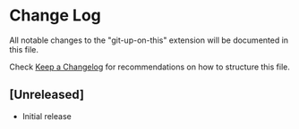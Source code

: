 # Change Log

All notable changes to the "git-up-on-this" extension will be documented in this file.

Check [Keep a Changelog](http://keepachangelog.com/) for recommendations on how to structure this file.

## [Unreleased]

- Initial release